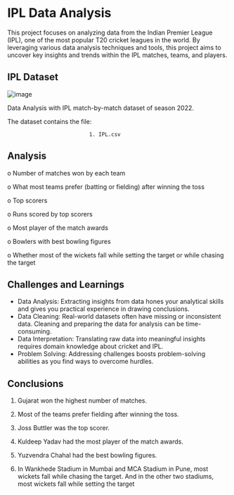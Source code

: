 # IPL Data Analysis
This project focuses on analyzing data from the Indian Premier League (IPL), one of the most popular T20 cricket leagues in the world. By leveraging various data analysis techniques and tools, this project aims to uncover key insights and trends within the IPL matches, teams, and players.

## IPL Dataset

![image](https://user-images.githubusercontent.com/110474637/187039293-b14c2201-7efd-465a-8b50-8fe4a1780b87.png)

Data Analysis with IPL match-by-match dataset of season 2022.


The dataset contains the file:

                              1. IPL.csv
                                  
                            
## Analysis

o	Number of matches won by each team 

o	What most teams prefer (batting or fielding) after winning the toss

o	Top scorers 

o	Runs scored by top scorers

o	Most player of the match awards

o	Bowlers with best bowling figures

o	Whether most of the wickets fall while setting the target or while chasing the target

## Challenges and Learnings
- Data Analysis: Extracting insights from data hones your analytical skills and gives you practical experience in drawing conclusions.
- Data Cleaning: Real-world datasets often have missing or inconsistent data. Cleaning and preparing the data for analysis can be time-consuming.
- Data Interpretation: Translating raw data into meaningful insights requires domain knowledge about cricket and IPL.
- Problem Solving: Addressing challenges boosts problem-solving abilities as you find ways to overcome hurdles.

## Conclusions
1. Gujarat won the highest number of matches.
    
2. Most of the teams prefer fielding after winning the toss.
    
3. Joss Buttler was the top scorer.
   
4. Kuldeep Yadav had the most player of the match awards.
    
5. Yuzvendra Chahal had the best bowling figures.
    
6. In Wankhede Stadium in Mumbai and MCA Stadium in Pune, most wickets fall while chasing the target. And in the other two stadiums, most wickets fall while setting the target


